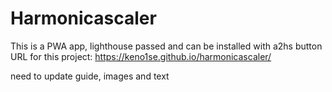 # Harmonicascaler
This is a PWA app, lighthouse passed and can be installed with a2hs button
URL for this project:
https://keno1se.github.io/harmonicascaler/

need to update guide, images and text
